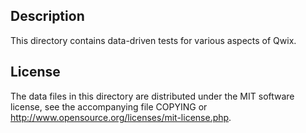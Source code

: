 Description
------------

This directory contains data-driven tests for various aspects of Qwix.

License
--------

The data files in this directory are distributed under the MIT software
license, see the accompanying file COPYING or
http://www.opensource.org/licenses/mit-license.php.

